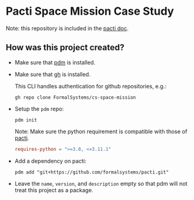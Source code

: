 # Pacti Space Mission Case Study

Note: this repository is included in the [pacti doc](https://github.com/FormalSystems/pacti-docs).


## How was this project created?

- Make sure that [pdm](https://pdm.fming.dev/latest/usage/dependency/) is installed.

- Make sure that [gh](https://cli.github.com/manual/installation) is installed.

  This CLI handles authentication for github repositories, e.g.:

  ```shell
  gh repo clone FormalSystems/cs-space-mission
  ```

- Setup the `pdm` repo:

  ```shell
  pdm init
  ```

  Note: Make sure the python requirement is compatible with those of [pacti](https://github.com/formalsystems/pacti).

  ```toml
  requires-python = ">=3.8, <=3.11.1"
  ```

- Add a dependency on pacti:

  ```shell
  pdm add "git+https://github.com/formalsystems/pacti.git"
  ```

- Leave the `name`, `version`, and `description` empty so that pdm will not treat this project as a package.
